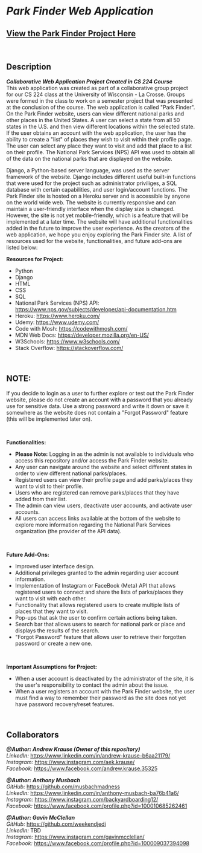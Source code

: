 # **_Park Finder Web Application_**
## **[View the Park Finder Project Here](https://park-finder-project.herokuapp.com/)**

<p>&nbsp;</p>

## **Description**

**_Collaborative Web Application Project Created in CS 224 Course_** <br/>
This web application was created as part of a collaborative group project for our CS 224 class at the University of Wisconsin - La Crosse. Groups were formed in the class to work on a semester project that was presented at the conclusion of the course. The web application is called "Park Finder". On the Park Finder website, users can view different national parks and other places in the United States. A user can select a state from all 50 states in the U.S. and then view different locations within the selected state. If the user obtains an account with the web application, the user has the ability to create a "list" of places they wish to visit within their profile page. The user can select any place they want to visit and add that place to a list on their profile. The National Park Services (NPS) API was used to obtain all of the data on the national parks that are displayed on the website. 

Django, a Python-based server language, was used as the server framework of the website. Django includes different useful built-in functions that were used for the project such as administrator priviliges, a SQL database with certain capabilities, and user login/account functions. The Park Finder site is hosted on a Heroku server and is accessible by anyone on the world wide web. The website is currently responsive and can maintain a user-friendly interface when the display size is changed. However, the site is not yet mobile-friendly, which is a feature that will be implemented at a later time. The website will have additional functionalities added in the future to improve the user experience. As the creators of the web application, we hope you enjoy exploring the Park Finder site. A list of resources used for the website, functionalities, and future add-ons are listed below:

**Resources for Project:**
- Python
- Django
- HTML
- CSS
- SQL
- National Park Services (NPS) API: https://www.nps.gov/subjects/developer/api-documentation.htm
- Heroku: https://www.heroku.com/
- Udemy: https://www.udemy.com/
- Code with Mosh: https://codewithmosh.com/
- MDN Web Docs: https://developer.mozilla.org/en-US/
- W3Schools: https://www.w3schools.com/
- Stack Overflow: https://stackoverflow.com/

<p>&nbsp;</p>

## **NOTE:**

If you decide to login as a user to further explore or test out the Park Finder website, please do not create an account with a password that you already use for sensitive data. Use a strong password and write it down or save it somewhere as the website does not contain a "Forgot Password" feature (this will be implemented later on). 

<p>&nbsp;</p>

**Functionalities:**

- **Please Note:** Logging in as the admin is not available to individuals who access this repository and/or access the Park Finder website.
- Any user can navigate around the website and select different states in order to view different national parks/places.
- Registered users can view their profile page and add parks/places they want to visit to their profile. 
- Users who are registered can remove parks/places that they have added from their list.
- The admin can view users, deactivate user accounts, and activate user accounts.
- All users can access links available at the bottom of the website to explore more information regarding the National Park Services organization (the provider of the API data).

<p>&nbsp;</p>

**Future Add-Ons:**

- Improved user interface design.
- Additional privileges granted to the admin regarding user account information.
- Implementation of Instagram or FaceBook (Meta) API that allows registered users to connect and share the lists of parks/places they want to visit with each other.
- Functionality that allows registered users to create multiple lists of places that they want to visit.
- Pop-ups that ask the user to confirm certain actions being taken.
- Search bar that allows users to search for national park or place and displays the results of the search.
- "Forgot Password" feature that allows user to retrieve their forgotten password or create a new one.

<p>&nbsp;</p>

**Important Assumptions for Project:**

- When a user account is deactivated by the administrator of the site, it is the user's responsibility to contact the admin about the issue.
- When a user registers an account with the Park Finder website, the user must find a way to remember their password as the site does not yet have password recovery/reset features.

<p>&nbsp;</p>

## **Collaborators**

**_@Author: Andrew Krause (Owner of this repository)_** <br/>
*LinkedIn:* https://www.linkedin.com/in/andrew-krause-b6aa21179/ <br/>
*Instagram:* https://www.instagram.com/aek.krause/ <br/>
*Facebook:* https://www.facebook.com/andrew.krause.35325 <br/>

**_@Author: Anthony Musbach_** <br/>
*GitHub:* https://github.com/musbachmadness <br/>
*LinkedIn:* https://www.linkedin.com/in/anthony-musbach-ba76b41a6/ <br/>
*Instagram:* https://www.instagram.com/backyardboarding12/ <br/>
*Facebook:* https://www.facebook.com/profile.php?id=100010685262461 <br/>

**_@Author: Gavin McClellan_** <br/>
*GitHub:* https://github.com/weekendjedi <br/>
*LinkedIn:* TBD <br/>
*Instagram:* https://www.instagram.com/gavinmcclellan/ <br/>
*Facebook:* https://www.facebook.com/profile.php?id=100009037394098 <br/>
